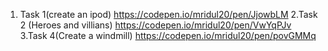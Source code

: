 1. Task 1(create an ipod)
https://codepen.io/mridul20/pen/JjowbLM
2.Task 2 (Heroes and villians)
https://codepen.io/mridul20/pen/VwYqPJv
3.Task 4(Create a windmill)
https://codepen.io/mridul20/pen/povGMMq
